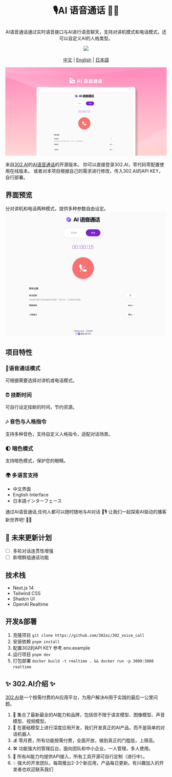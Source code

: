 # <p align="center">🎙️AI 语音通话 🚀✨</p>

<p align="center">AI语音通话通过实时语音接口与AI进行语音聊天，支持对讲机模式和电话模式，还可以自定义AI的人格类型。</p>

<p align="center"><a href="https://302.ai/tools/word/" target="blank"><img src="https://file.302ai.cn/gpt/imgs/github/302_badge.png" /></a></p >

<p align="center"><a href="README zh.md">中文</a> | <a href="README.md">English</a> | <a href="README_ja.md">日本語</a></p>

![1. 对讲机](docs/语音通话.png)

来自[302.AI](https://302.ai)的[AI语音通话](https://302.ai/tools/realtime/)的开源版本。
你可以直接登录302.AI，零代码零配置使用在线版本。
或者对本项目根据自己的需求进行修改，传入302.AI的API KEY，自行部署。

## 界面预览
分对讲机和电话两种模式，提供多种参数自由设定。
![1. 对讲机](docs/通话1.png)


## 项目特性
### 📱语音通话模式
  可根据需要选择对讲机或电话模式。
### ⏰ 挂断时间
  可自行设定挂断的时间，节约资源。
### 🎶 音色与人格指令
  支持多种音色，支持自定义人格指令，适配对话场景。
### 🌓 暗色模式
  支持暗色模式，保护您的眼睛。
### 🌍 多语言支持
  - 中文界面
  - English Interface
  - 日本語インターフェース


通过AI语音通话,任何人都可以随时随地与AI对话 🎉🎙️ 让我们一起探索AI驱动的播客新世界吧! 🌟🚀

## 🚩 未来更新计划
- [ ] 多轮对话连贯性增强
- [ ] 新增群组通话功能

## 技术栈
- Next.js 14
- Tailwind CSS
- Shadcn UI
- OpenAI Realtime

## 开发&部署
1. 克隆项目 `git clone https://github.com/302ai/302_voice_call`
2. 安装依赖 `pnpm install`
3. 配置302的API KEY 参考.env.example
4. 运行项目 `pnpm dev`
5. 打包部署 `docker build -t realtime . && docker run -p 3000:3000 realtime`


## ✨ 302.AI介绍 ✨
[302.AI](https://302.ai)是一个按需付费的AI应用平台，为用户解决AI用于实践的最后一公里问题。
1. 🧠 集合了最新最全的AI能力和品牌，包括但不限于语言模型、图像模型、声音模型、视频模型。
2. 🚀 在基础模型上进行深度应用开发，我们开发真正的AI产品，而不是简单的对话机器人
3. 💰 零月费，所有功能按需付费，全面开放，做到真正的门槛低，上限高。
4. 🛠 功能强大的管理后台，面向团队和中小企业，一人管理，多人使用。
5. 🔗 所有AI能力均提供API接入，所有工具开源可自行定制（进行中）。
6. 💡 强大的开发团队，每周推出2-3个新应用，产品每日更新。有兴趣加入的开发者也欢迎联系我们
